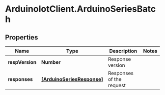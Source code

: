 # ArduinoIotClient.ArduinoSeriesBatch

## Properties

Name | Type | Description | Notes
------------ | ------------- | ------------- | -------------
**respVersion** | **Number** | Response version | 
**responses** | [**[ArduinoSeriesResponse]**](ArduinoSeriesResponse.md) | Responses of the request | 


